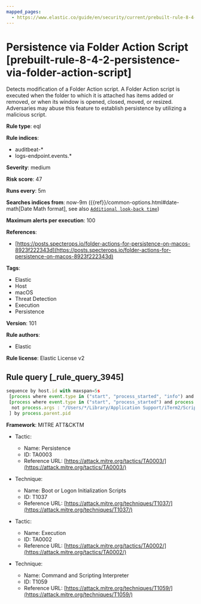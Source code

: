 ```yaml
---
mapped_pages:
  - https://www.elastic.co/guide/en/security/current/prebuilt-rule-8-4-2-persistence-via-folder-action-script.html
---
```


# Persistence via Folder Action Script [prebuilt-rule-8-4-2-persistence-via-folder-action-script]

Detects modification of a Folder Action script. A Folder Action script is executed when the folder to which it is attached has items added or removed, or when its window is opened, closed, moved, or resized. Adversaries may abuse this feature to establish persistence by utilizing a malicious script.

**Rule type**: eql

**Rule indices**:

* auditbeat-*
* logs-endpoint.events.*

**Severity**: medium

**Risk score**: 47

**Runs every**: 5m

**Searches indices from**: now-9m ({{ref}}/common-options.html#date-math[Date Math format], see also [`Additional look-back time`](docs-content://solutions/security/detect-and-alert/create-detection-rule.md#rule-schedule))

**Maximum alerts per execution**: 100

**References**:

* [https://posts.specterops.io/folder-actions-for-persistence-on-macos-8923f222343d](https://posts.specterops.io/folder-actions-for-persistence-on-macos-8923f222343d)

**Tags**:

* Elastic
* Host
* macOS
* Threat Detection
* Execution
* Persistence

**Version**: 101

**Rule authors**:

* Elastic

**Rule license**: Elastic License v2

## Rule query [_rule_query_3945]

```js
sequence by host.id with maxspan=5s
 [process where event.type in ("start", "process_started", "info") and process.name == "com.apple.foundation.UserScriptService"] by process.pid
 [process where event.type in ("start", "process_started") and process.name in ("osascript", "python", "tcl", "node", "perl", "ruby", "php", "bash", "csh", "zsh", "sh") and
  not process.args : "/Users/*/Library/Application Support/iTerm2/Scripts/AutoLaunch/*.scpt"
 ] by process.parent.pid
```

**Framework**: MITRE ATT&CKTM

* Tactic:

    * Name: Persistence
    * ID: TA0003
    * Reference URL: [https://attack.mitre.org/tactics/TA0003/](https://attack.mitre.org/tactics/TA0003/)

* Technique:

    * Name: Boot or Logon Initialization Scripts
    * ID: T1037
    * Reference URL: [https://attack.mitre.org/techniques/T1037/](https://attack.mitre.org/techniques/T1037/)

* Tactic:

    * Name: Execution
    * ID: TA0002
    * Reference URL: [https://attack.mitre.org/tactics/TA0002/](https://attack.mitre.org/tactics/TA0002/)

* Technique:

    * Name: Command and Scripting Interpreter
    * ID: T1059
    * Reference URL: [https://attack.mitre.org/techniques/T1059/](https://attack.mitre.org/techniques/T1059/)



